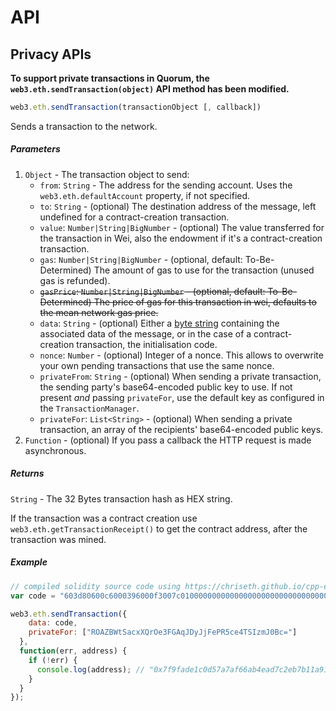 
# API

## Privacy APIs

__To support private transactions in Quorum, the `web3.eth.sendTransaction(object)` API method has been modified.__

```js
web3.eth.sendTransaction(transactionObject [, callback])
```

Sends a transaction to the network.

##### Parameters

1. `Object` - The transaction object to send:
    - `from`: `String` - The address for the sending account. Uses the `web3.eth.defaultAccount` property, if not specified.
    - `to`: `String` - (optional) The destination address of the message, left undefined for a contract-creation transaction.
    - `value`: `Number|String|BigNumber` - (optional) The value transferred for the transaction in Wei, also the endowment if it's a contract-creation transaction.
    - `gas`: `Number|String|BigNumber` - (optional, default: To-Be-Determined) The amount of gas to use for the transaction (unused gas is refunded).
    - <strike>`gasPrice`: `Number|String|BigNumber` - (optional, default: To-Be-Determined) The price of gas for this transaction in wei, defaults to the mean network gas price.</strike>
    - `data`: `String` - (optional) Either a [byte string](https://github.com/ethereum/wiki/wiki/Solidity,-Docs-and-ABI) containing the associated data of the message, or in the case of a contract-creation transaction, the initialisation code.
    - `nonce`: `Number`  - (optional) Integer of a nonce. This allows to overwrite your own pending transactions that use the same nonce.
    - `privateFrom`: `String`  - (optional) When sending a private transaction, the sending party's base64-encoded public key to use. If not present *and* passing `privateFor`, use the default key as configured in the `TransactionManager`.
    - `privateFor`: `List<String>`  - (optional) When sending a private transaction, an array of the recipients' base64-encoded public keys.
2. `Function` - (optional) If you pass a callback the HTTP request is made asynchronous.

##### Returns

`String` - The 32 Bytes transaction hash as HEX string.

If the transaction was a contract creation use `web3.eth.getTransactionReceipt()` to get the contract address, after the transaction was mined.

##### Example

```js
// compiled solidity source code using https://chriseth.github.io/cpp-ethereum/
var code = "603d80600c6000396000f3007c01000000000000000000000000000000000000000000000000000000006000350463c6888fa18114602d57005b6007600435028060005260206000f3";

web3.eth.sendTransaction({
    data: code,
    privateFor: ["ROAZBWtSacxXQrOe3FGAqJDyJjFePR5ce4TSIzmJ0Bc="]
  },
  function(err, address) {
    if (!err) {
      console.log(address); // "0x7f9fade1c0d57a7af66ab4ead7c2eb7b11a91385"
    }
  }
});
```
